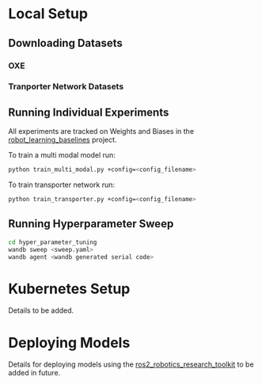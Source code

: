 
# Local Setup 

## Downloading Datasets

### OXE 

### Tranporter Network Datasets

## Running Individual Experiments

All experiments are tracked on Weights and Biases in the [robot_learning_baselines](https://wandb.ai/ipab-rad/robot_learning_baselines) project.

To train a multi modal model run:

```bash
python train_multi_modal.py +config=<config_filename>
```

To train transporter network run:

```bash
python train_transporter.py +config=<config_filename>
```

## Running Hyperparameter Sweep

```bash
cd hyper_parameter_tuning
wandb sweep <sweep.yaml>
wandb agent <wandb generated serial code>
```

# Kubernetes Setup

Details to be added.

# Deploying Models
Details for deploying models using the [ros2_robotics_research_toolkit](https://github.com/peterdavidfagan/ros2_robotics_research_toolkit) to be added in future.
